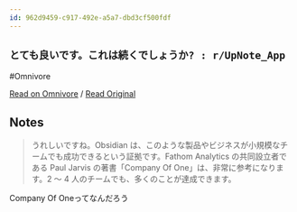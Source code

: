 ```yaml
---
id: 962d9459-c917-492e-a5a7-dbd3cf500fdf
---
```


## `とても良いです。これは続くでしょうか? : r/UpNote_App`
#Omnivore

[Read on Omnivore](https://omnivore.app/me/r-up-note-app-190a0fba5ae) / [Read Original](https://www.reddit.com/r/UpNote_App/comments/t5vk29/its_so_good_will_it_last/)

## Notes

> うれしいですね。Obsidian は、このような製品やビジネスが小規模なチームでも成功できるという証拠です。Fathom Analytics の共同設立者である Paul Jarvis の著書「Company Of One」は、非常に参考になります。2 ～ 4 人のチームでも、多くのことが達成できます。


Company Of Oneってなんだろう

